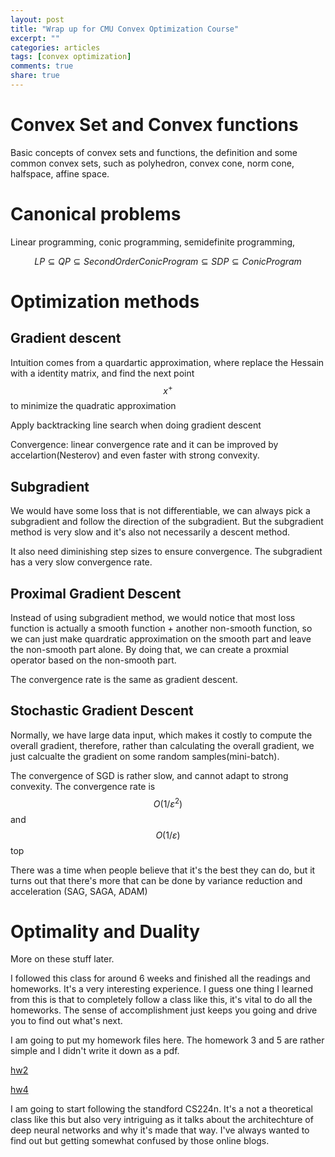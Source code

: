 ```yaml
---
layout: post
title: "Wrap up for CMU Convex Optimization Course"
excerpt: ""
categories: articles
tags: [convex optimization]
comments: true
share: true
---
```


# Convex Set and Convex functions

Basic concepts of convex sets and functions, the definition and some common convex sets, such as polyhedron, convex cone, norm cone, 
halfspace, affine space.

# Canonical problems

Linear programming, conic programming, semidefinite programming,  

$$LP \subseteq QP \subseteq Second Order Conic Program \subseteq SDP \subseteq Conic Program$$


# Optimization methods

## Gradient descent

Intuition comes from a quardartic approximation, where replace the Hessain with a identity matrix, and find the next point $$x^{+}$$ to 
minimize the quadratic approximation

Apply backtracking line search when doing gradient descent

Convergence: linear convergence rate and it can be improved by accelartion(Nesterov) and even faster with strong convexity.


## Subgradient

We would have some loss that is not differentiable, we can always pick a subgradient and follow the direction of the subgradient. But 
the subgradient method is very slow and it's also not necessarily a descent method. 

It also need diminishing step sizes to ensure convergence. The subgradient has a very slow convergence rate.

## Proximal Gradient Descent

Instead of using subgradient method, we would notice that most loss function is actually a smooth function + another non-smooth function,
so we can just make quardratic approximation on the smooth part and leave the non-smooth part alone. By doing that, we can create a proxmial
operator based on the non-smooth part.

The convergence rate is the same as gradient descent.

## Stochastic Gradient Descent

Normally, we have large data input, which makes it costly to compute the overall gradient, therefore, rather than calculating the overall
gradient, we just calcualte the gradient on some random samples(mini-batch).

The convergence of SGD is rather slow, and cannot adapt to strong convexity. The convergence rate is $$O(1/\varepsilon^{2})$$ and $$O(1/\varepsilon)$$ top

There was a time when people believe that it's the best they can do, but it turns out that there's more that can be done by variance reduction and
acceleration (SAG, SAGA, ADAM)


# Optimality and Duality

More on these stuff later.



I followed this class for around 6 weeks and finished all the readings and homeworks. It's a very interesting experience. I guess one
thing I learned from this is that to completely follow a class like this, it's vital to do all the homeworks. The sense of accomplishment
just keeps you going and drive you to find out what's next. 

I am going to put my homework files here. The homework 3 and 5 are rather simple and I didn't write it down as a pdf.

[hw2](https://github.com/ryanyuan42/ryanyuan42.github.io/raw/master/assets/convex_opt_hw2.pdf)  

[hw4](https://github.com/ryanyuan42/ryanyuan42.github.io/raw/master/assets/convex_opt_hw4.pdf)


I am going to start following the standford CS224n. It's a not a theoretical class like this but also very intriguing as it talks about the architechture
of deep neural networks and why it's made that way. I've always wanted to find out but getting somewhat confused by those online blogs.

